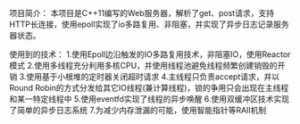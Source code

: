 项目简介：
  本项目是C++11编写的Web服务器，解析了get、post请求，支持HTTP长连接，使用epoll实现了io多路复用、非阻塞，并实现了异步日志记录服务器状态。
  
使用到的技术：
  1.使用Epoll边沿触发的IO多路复用技术，非阻塞IO，使用Reactor模式
  2.使用多线程充分利用多核CPU，并使用线程池避免线程频繁创建销毁的开销
  3.使用基于小根堆的定时器关闭超时请求
  4.主线程只负责accept请求，并以Round Robin的方式分发给其它IO线程(兼计算线程)，锁的争用只会出现在主线程和某一特定线程中
  5.使用eventfd实现了线程的异步唤醒
  6.使用双缓冲区技术实现了简单的异步日志系统
  7.为减少内存泄漏的可能，使用智能指针等RAII机制
